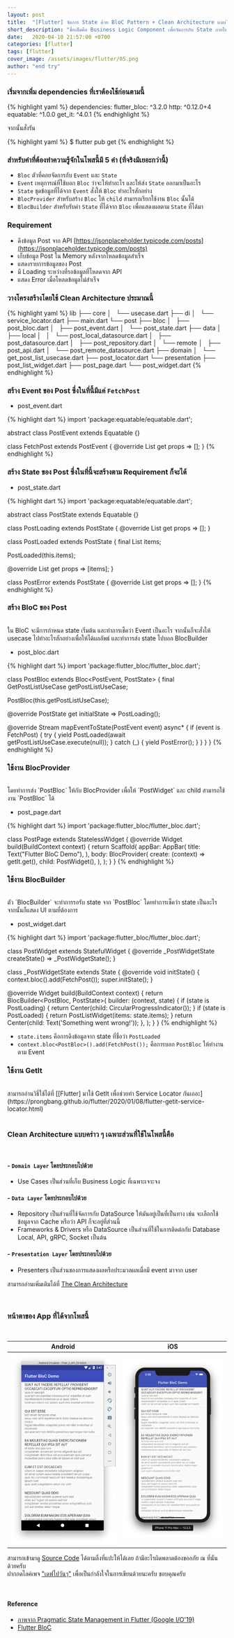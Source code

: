 ```yaml
---
layout: post
title:  "[Flutter] จัดการ State ด้วย BloC Pattern + Clean Architecture แบบไม่เน้นทฤษฎี"
short_description: "ชื่อเต็มคือ Business Logic Component เพื่อจัดการกับ State ภายในแอพซึ่งข้อมูลจะวิ้งไหลผ่าน Rx และ Stream"
date:   2020-04-10 21:57:00 +0700
categories: [flutter]
tags: [flutter]
cover_image: /assets/images/flutter/05.png
author: "end try"
---
```


### เริ่มจากเพิ่ม dependencies ที่เราต้องใช้ก่อนตามนี้

{% highlight yaml %}
dependencies:
    flutter_bloc: ^3.2.0
    http: ^0.12.0+4
    equatable: ^1.0.0
    get_it: ^4.0.1
{% endhighlight %}

จากนั้นสั่งรัน

{% highlight yaml %}
$ flutter pub get
{% endhighlight %}

### สำหรับคำที่ต้องทำความรู้จักในโพสนี้มี 5 คำ (ที่จริงมีเยอะกว่านี้)

- `Bloc`    ตัวที่คอยจัดการกับ `Event` และ `State`
- `Event`   เหตุการณ์ที่ใช้บอก `Bloc` ว่าจะให้ทำอะไร และให้ส่ง `State` ออกมาเป็นอะไร
- `State`   ชุดข้อมูลที่ได้จาก `Event` สั่งให้ `Bloc` ทำอะไรสักอย่าง
- `BlocProvider`    สำหรับสร้าง `Bloc` ให้ `child` สามารถเรียกใช้งาน `Bloc` นั้นได้
- `BlocBuilder`     สำหรับรับค่า `State` ที่ได้จาก `Bloc` เพื่อแสดงผลตาม `State` ที่ได้มา

### Requirement

- ดึงข้อมูล Post จาก API [https://jsonplaceholder.typicode.com/posts](https://jsonplaceholder.typicode.com/posts)
- เก็บข้อมูล Post ใน Memory หลังจากโหลดข้อมูลสำเร็จ
- แสดงรายการข้อมูลของ Post
- มี Loading ระหว่างที่รอข้อมูลที่โหลดจาก API
- แสดง Error เมื่อโหลดข้อมูลไม่สำเร็จ

### วางโครงสร้างโดยใช้ Clean Architecture ประมาณนี้

{% highlight yaml %}
lib
├── core
│   └── usecase.dart
├── di
│   └── service_locator.dart
├── main.dart
└── post
    ├── bloc
    │   ├── post_bloc.dart
    │   ├── post_event.dart
    │   └── post_state.dart
    ├── data
    │   ├── local
    │   │   └── post_local_datasource.dart
    │   ├── post_datasource.dart
    │   ├── post_repository.dart
    │   └── remote
    │       ├── post_api.dart
    │       └── post_remote_datasource.dart
    ├── domain
    │   └── get_post_list_usecase.dart
    ├── post_locator.dart
    └── presentation
        ├── post_list_widget.dart
        ├── post_page.dart
        └── post_widget.dart
{% endhighlight %}

### สร้าง Event ของ Post ซึ่งในที่นี้มีแค่ `FetchPost`

- post_event.dart

{% highlight dart %}
import 'package:equatable/equatable.dart';

abstract class PostEvent extends Equatable {}

class FetchPost extends PostEvent {
  @override
  List<Object> get props => [];
}
{% endhighlight %}

### สร้าง State ของ Post ซึ่งในที่นี้จะสร้างตาม Requirement ก็จะได้

- post_state.dart

{% highlight dart %}
import 'package:equatable/equatable.dart';

abstract class PostState extends Equatable {}

class PostLoading extends PostState {
  @override
  List<Object> get props => [];
}

class PostLoaded extends PostState {
  final List<dynamic> items;

  PostLoaded(this.items);

  @override
  List<Object> get props => [items];
}

class PostError extends PostState {
  @override
  List<Object> get props => [];
}
{% endhighlight %}

### สร้าง BloC ของ Post

<br>
ใน BloC จะมีการกำหนด state เริ่มต้น และทำการเช็คว่า Event เป็นอะไร จากนั้นก็จะสั่งให้ usecase ไปทำอะไรสักอย่างเพื่อให้ได้ผลลัพธ์ และทำการส่ง state ไปบอก BlocBuilder

- post_bloc.dart

{% highlight dart %}
import 'package:flutter_bloc/flutter_bloc.dart';

class PostBloc extends Bloc<PostEvent, PostState> {
  final GetPostListUseCase getPostListUseCase;

  PostBloc(this.getPostListUseCase);

  @override
  PostState get initialState => PostLoading();

  @override
  Stream<PostState> mapEventToState(PostEvent event) async* {
    if (event is FetchPost) {
      try {
        yield PostLoaded(await getPostListUseCase.execute(null));
      } catch (_) {
        yield PostError();
      }
    }
  }
}
{% endhighlight %}

### ใช้งาน BlocProvider

<br>
โดยทำการส่ง `PostBloc` ให้กับ BlocProvider เพื่อให้ `PostWidget` และ child สามารถใช้งาน `PostBloc` ได้

- post_page.dart

{% highlight dart %}
import 'package:flutter_bloc/flutter_bloc.dart';

class PostPage extends StatelessWidget {
  @override
  Widget build(BuildContext context) {
    return Scaffold(
      appBar: AppBar(
        title: Text("Flutter BloC Demo"),
      ),
      body: BlocProvider<PostBloc>(
        create: (context) => getIt.get<PostBloc>(),
        child: PostWidget(),
      ),
    );
  }
}
{% endhighlight %}

### ใช้งาน BlocBuilder

<br>
ตัว `BlocBuilder` จะทำการรอรับ state จาก `PostBloc` โดยทำการเช็คว่า state เป็นอะไร จากนั้นก็แสดง UI ตามที่ต้องการ 

- post_widget.dart

{% highlight dart %}
import 'package:flutter_bloc/flutter_bloc.dart';

class PostWidget extends StatefulWidget {
  @override
  _PostWidgetState createState() => _PostWidgetState();
}

class _PostWidgetState extends State<PostWidget> {
  @override
  void initState() {
    context.bloc<PostBloc>().add(FetchPost());
    super.initState();
  }

  @override
  Widget build(BuildContext context) {
    return BlocBuilder<PostBloc, PostState>(
      builder: (context, state) {
        if (state is PostLoading) {
          return Center(child: CircularProgressIndicator());
        }
        if (state is PostLoaded) {
          return PostListWidget(items: state.items);
        }
        return Center(child: Text('Something went wrong!'));
      },
    );
  }
}
{% endhighlight %}

- `state.items` คือการดึงข้อมูลจาก state ที่ชื่อว่า `PostLoaded` 
- `context.bloc<PostBloc>().add(FetchPost());` คือการบอก `PostBloc` ให้ทำงานตาม Event

### ใช้งาน GetIt

<br>
สามารถอ่านวิธี่ใช้ได้ที่ [[Flutter] มาใช้ GetIt เพื่อช่วยทำ Service Locator กันเถอะ](https://prongbang.github.io/flutter/2020/01/08/flutter-getit-service-locator.html)
<br>
<br>


### Clean Architecture แบบคร่าว ๆ เฉพาะส่วนที่ใช้ในโพสนี้คือ

<br>

#### - `Domain Layer` โดยประกอบไปด้วย

- Use Cases เป็นส่วนที่เก็บ Business Logic ที่เฉพาะเจาะจง

#### - `Data Layer` โดยประกอบไปด้วย

- Repository เป็นส่วนที่ใช้จัดการกับ DataSource ให้มันอยู่เป็นที่เป็นทาง เช่น จะเลือกใช้ข้อมูลจาก Cache หรือว่า API ก็จะอยู่ที่ส่วนนี้
- Frameworks & Drivers หรือ DataSource เป็นส่วนที่ใช้ในการติดต่อกับ Database Local, API, gRPC, Socket เป็นต้น

#### - `Presentation Layer` โดยประกอบไปด้วย

- Presenters เป็นส่วนของการแสดงผลหรือประมวลผลเมื่อมี event มาจาก user 

สามารถอ่านเพิ่มเติมได้ที่ [The Clean Architecture](https://blog.cleancoder.com/uncle-bob/2012/08/13/the-clean-architecture.html)

<br>

### หน้าตาของ App ที่ได้จากโพสนี้

<br>

|                  Android                   |                     iOS                    |
|--------------------------------------------|--------------------------------------------|
|<img src="/assets/images/flutter/05-1.png"/>|<img src="/assets/images/flutter/05-2.png"/>|

สามารถเข้ามาดู [Source Code](https://raboninco.com/XBwP) ได้ตามลิ้งที่แปะให้ได้เลย ถ้ามีอะไรผิดพลาดต้องขออภัย​ ณ ที่นั่นด้วยครับ <br>
ฝากกดไลค์เพจ ["เดฟไปวันๆ"](https://fb.me/async.true) เพื่อเป็นกำลังใจในการเขียนด้วยนะครับ ขอบคุณครับ

<br>

#### Reference

- [ภาพจาก Pragmatic State Management in Flutter (Google I/O'19)](https://youtu.be/d_m5csmrf7I?t=778)
- [Flutter BloC](https://pub.dev/packages/flutter_bloc)
